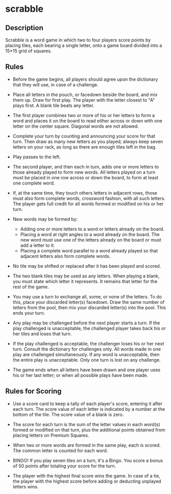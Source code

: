 # scrabble

Description
-----------

Scrabble is a word game in which two to four players score points by placing tiles, each bearing a single letter, onto a game board divided into a 15×15 grid of squares. 

Rules
-----

*  Before the game begins, all players should agree upon the dictionary that they will use, in case of a challenge.

* Place all letters in the pouch, or facedown beside the board, and mix them up. Draw for first play. The player with the letter closest to "A" plays first. A blank tile beats any letter. 

* The first player combines two or more of his or her letters to form a word and places it on the board to read either across or down with one letter on the center square. Diagonal words are not allowed.

* Complete your turn by counting and announcing your score for that turn. Then draw as many new letters as you played; always keep seven letters on your rack, as long as there are enough tiles left in the bag.

* Play passes to the left. 

* The second player, and then each in turn, adds one or more letters to those already played to form new words. All letters played on a turn must be placed in one row across or down the board, to form at least one complete word. 

* If, at the same time, they touch others letters in adjacent rows, those must also form complete words, crossword fashion, with all such letters. The player gets full credit for all words formed or modified on his or her turn.

* New words may be formed by:
	- Adding one or more letters to a word or letters already on the board.
	- Placing a word at right angles to a word already on the board. The new word must use one of the letters already on the board or must add a letter to it.
	- Placing a complete word parallel to a word already played so that adjacent letters also form complete words.

* No tile may be shifted or replaced after it has been played and scored.

* The two blank tiles may be used as any letters. When playing a blank, you must state which letter it represents. It remains that letter for the rest of the game.

* You may use a turn to exchange all, some, or none of the letters. To do this, place your discarded letter(s) facedown. Draw the same number of letters from the pool, then mix your discarded letter(s) into the pool. This ends your turn.

* Any play may be challenged before the next player starts a turn. If the play challenged is unacceptable, the challenged player takes back his or her tiles and loses that turn. 

* If the play challenged is acceptable, the challenger loses his or her next turn. Consult the dictionary for challenges only. All words made in one play are challenged simultaneously. If any word is unacceptable, then the entire play is unacceptable. Only one turn is lost on any challenge.

* The game ends when all letters have been drawn and one player uses his or her last letter; or when all possible plays have been made.

Rules for Scoring
------------------

* Use a score card to keep a tally of each player's score, entering it after each turn. The score value of each letter is indicated by a number at the bottom of the tile. The score value of a blank is zero.

* The score for each turn is the sum of the letter values in each word(s) formed or modified on that turn, plus the additional points obtained from placing letters on Premium Squares.

* When two or more words are formed in the same play, each is scored. The common letter is counted for each word.

* BINGO! If you play seven tiles on a turn, it's a Bingo. You score a bonus of 50 points after totaling your score for the turn.

* The player with the highest final score wins the game. In case of a tie, the player with the highest score before adding or deducting unplayed letters wins.

